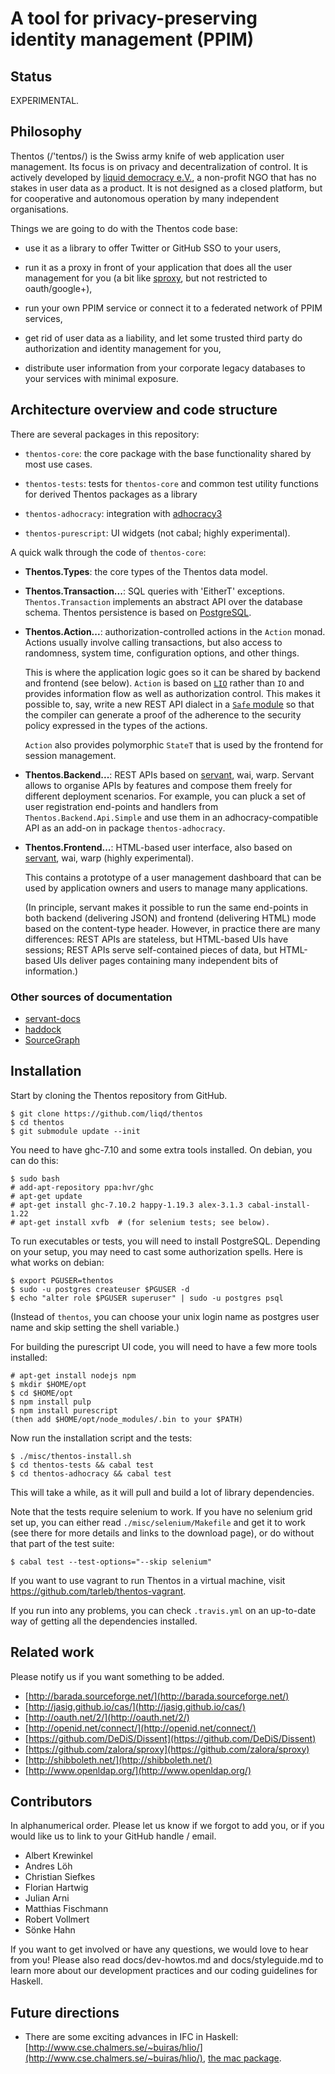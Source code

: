 # A tool for privacy-preserving identity management (PPIM)


## Status

EXPERIMENTAL.


## Philosophy

Thentos (/'tentɒs/) is the Swiss army knife of web application user
management.  Its focus is on privacy and decentralization of control.
It is actively developed by [liquid democracy e.V.](http://liqd.net/),
a non-profit NGO that has no stakes in user data as a product.  It is
not designed as a closed platform, but for cooperative and autonomous
operation by many independent organisations.

Things we are going to do with the Thentos code base:

- use it as a library to offer Twitter or GitHub SSO to your users,

- run it as a proxy in front of your application that does all the
  user management for you (a bit like
  [sproxy](https://github.com/zalora/sproxy), but not restricted to
  oauth/google+),

- run your own PPIM service or connect it to a federated network of
  PPIM services,

- get rid of user data as a liability, and let some trusted third
  party do authorization and identity management for you,

- distribute user information from your corporate legacy databases to
  your services with minimal exposure.


## Architecture overview and code structure

There are several packages in this repository:

* `thentos-core`: the core package with the base functionality shared
  by most use cases.

* `thentos-tests`: tests for `thentos-core` and common test utility
   functions for derived Thentos packages as a library

* `thentos-adhocracy`: integration with
  [adhocracy3](https://github.com/liqd/adhocracy3)

* `thentos-purescript`: UI widgets (not cabal; highly experimental).

A quick walk through the code of `thentos-core`:

- **Thentos.Types**: the core types of the Thentos data model.

- **Thentos.Transaction...**: SQL queries with 'EitherT' exceptions.
    `Thentos.Transaction` implements an abstract API over the database
    schema.  Thentos persistence is based on
    [PostgreSQL](http://postgresql.org/).

- **Thentos.Action...**: authorization-controlled actions in the
    `Action` monad.  Actions usually involve calling transactions, but
    also access to randomness, system time, configuration options, and
    other things.

    This is where the application logic goes so it can be shared by
    backend and frontend (see below).  `Action` is based on
    [`LIO`](https://github.com/scslab/lio) rather than `IO` and
    provides information flow as well as authorization control.  This
    makes it possible to, say, write a new REST API dialect in a
    [`Safe` module](https://ghc.haskell.org/trac/ghc/wiki/SafeHaskell)
    so that the compiler can generate a proof of the adherence to the
    security policy expressed in the types of the actions.

    `Action` also provides polymorphic `StateT` that is used by the
    frontend for session management.

- **Thentos.Backend...**: REST APIs based on
    [servant](http://haskell-servant.github.io/), wai, warp.  Servant
    allows to organise APIs by features and compose them freely for
    different deployment scenarios.  For example, you can pluck a set
    of user registration end-points and handlers from
    `Thentos.Backend.Api.Simple` and use them in an
    adhocracy-compatible API as an add-on in package
    `thentos-adhocracy`.

- **Thentos.Frontend...**: HTML-based user interface, also based on
    [servant](http://haskell-servant.github.io/), wai, warp (highly
    experimental).

    This contains a prototype of a user management dashboard that can
    be used by application owners and users to manage many
    applications.

    (In principle, servant makes it possible to run the same
    end-points in both backend (delivering JSON) and frontend
    (delivering HTML) mode based on the content-type header.  However,
    in practice there are many differences: REST APIs are stateless,
    but HTML-based UIs have sessions; REST APIs serve self-contained
    pieces of data, but HTML-based UIs deliver pages containing many
    independent bits of information.)


### Other sources of documentation

- [servant-docs](https://liqd.github.io/thentos/gh-pages/servant-docs/)
- [haddock](https://liqd.github.io/thentos/gh-pages/haddock/)
- [SourceGraph](https://liqd.github.io/thentos/gh-pages/SourceGraph/thentos.html)


## Installation

Start by cloning the Thentos repository from GitHub.

```shell
$ git clone https://github.com/liqd/thentos
$ cd thentos
$ git submodule update --init
```

You need to have ghc-7.10 and some extra tools installed.  On debian,
you can do this:

```shell
$ sudo bash
# add-apt-repository ppa:hvr/ghc
# apt-get update
# apt-get install ghc-7.10.2 happy-1.19.3 alex-3.1.3 cabal-install-1.22
# apt-get install xvfb  # (for selenium tests; see below).
```

To run executables or tests, you will need to install PostgreSQL.
Depending on your setup, you may need to cast some authorization
spells.  Here is what works on debian:

```shell
$ export PGUSER=thentos
$ sudo -u postgres createuser $PGUSER -d
$ echo "alter role $PGUSER superuser" | sudo -u postgres psql
```

(Instead of `thentos`, you can choose your unix login name as postgres
user name and skip setting the shell variable.)

For building the purescript UI code, you will need to have a few more
tools installed:

```shell
# apt-get install nodejs npm
$ mkdir $HOME/opt
$ cd $HOME/opt
$ npm install pulp
$ npm install purescript
(then add $HOME/opt/node_modules/.bin to your $PATH)
```

Now run the installation script and the tests:

```shell
$ ./misc/thentos-install.sh
$ cd thentos-tests && cabal test
$ cd thentos-adhocracy && cabal test
```

This will take a while, as it will pull and build a lot of library
dependencies.

Note that the tests require selenium to work.  If you have no selenium
grid set up, you can either read `./misc/selenium/Makefile` and get it
to work (see there for more details and links to the download page),
or do without that part of the test suite:

```shell
$ cabal test --test-options="--skip selenium"
```

If you want to use vagrant to run Thentos in a virtual machine, visit
https://github.com/tarleb/thentos-vagrant.

If you run into any problems, you can check `.travis.yml` on an
up-to-date way of getting all the dependencies installed.


## Related work

Please notify us if you want something to be added.

- [http://barada.sourceforge.net/](http://barada.sourceforge.net/)
- [http://jasig.github.io/cas/](http://jasig.github.io/cas/)
- [http://oauth.net/2/](http://oauth.net/2/)
- [http://openid.net/connect/](http://openid.net/connect/)
- [https://github.com/DeDiS/Dissent](https://github.com/DeDiS/Dissent)
- [https://github.com/zalora/sproxy](https://github.com/zalora/sproxy)
- [http://shibboleth.net/](http://shibboleth.net/)
- [http://www.openldap.org/](http://www.openldap.org/)


## Contributors

In alphanumerical order.  Please let us know if we forgot to add you,
or if you would like us to link to your GitHub handle / email.

- Albert Krewinkel
- Andres Löh
- Christian Siefkes
- Florian Hartwig
- Julian Arni
- Matthias Fischmann
- Robert Vollmert
- Sönke Hahn

If you want to get involved or have any questions, we would love to
hear from you! Please also read docs/dev-howtos.md and
docs/styleguide.md to learn more about our development practices and
our coding guidelines for Haskell.


## Future directions

- There are some exciting advances in IFC in Haskell:
  [http://www.cse.chalmers.se/~buiras/hlio/](http://www.cse.chalmers.se/~buiras/hlio/),
  [the mac package](http://hackage.haskell.org/package/mac).
